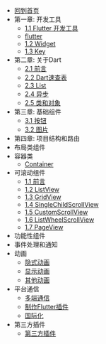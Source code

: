 * [回到首页](/)
* 第一章: 开发工具
  * [1.1 Flutter 开发工具](flutter/preface/flutter.md) 
  * [flutter](flutter/preface/flutter.md)
  * [1.2 Widget](flutter/preface/all_widget.md)
  * [1.3 Key](flutter/key.md)
* 第二章: 关于Dart
  * [2.1 前言](flutter/dart/dart.md)
  * [2.2 Dart速查表](flutter/dart/dart_dec.md)
  * [2.3 List](flutter/dart/list.md)
  * [2.4 异步](flutter/dart/async.md)
  * [2.5 类和对象](flutter/dart/class.md)
* 第三章: 基础组件
  * [3.1 按钮](flutter/widget/buttom.md)
  * [3.2 图片](flutter/widget/image.md)
* 第四章: 项目结构和路由
* 布局类组件
* 容器类
  * [Container](flutter/widget/container.md)
* 可滚动组件
  * [1.1 前言](flutter/scrollview/scroll.md)
  * [1.2 ListView](flutter/scrollview/ListView.md)
  * [1.3 GridView](flutter/scrollview/GridView.md)
  * [1.4 SingleChildScrollView](flutter/scrollview/SingleChildScrollView.md)
  * [1.5 CustomScrollView](flutter/scrollview/CustomScrollView.md)
  * [1.6 ListWheelScrollView](flutter/scrollview/ListWheelScrollView.md)
  * [1.7 PageView](flutter/scrollview/PageView.md)
* 功能性组件
* 事件处理和通知
* 动画 
  * [隐式动画](flutter/animation/animation1.md)
  * [显示动画](flutter/animation/animation2.md)
  * [其他动画](flutter/animation/animation3.md)  
* 平台通信
  * [多端通信](flutter/package/channel.md)
  * [制作Flutter插件](flutter/package/package.md)
  * [国际化](flutter/package/localizations.md)
* 第三方插件
  * [第三方插件](flutter/thirdparty/thirdpart.md) 